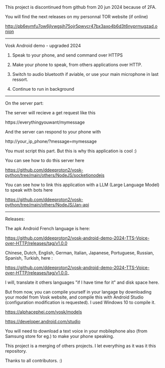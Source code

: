 This project is discontinued from github from 20 jun 2024 because of 2FA.

You will find the next releases on my personnal TOR website (if online)

http://pb6eymfu7ow6jlvwgsjh75ojr5pwvcr47bx3axo4b6d3t6nyprmugzad.onion

____________________________

Vosk Android demo - upgraded 2024

1. Speak to your phone, and send command over HTTPS

2. Make your phone to speak, from others applications over HTTP.

3. Switch to audio bluetooth if aviable, or use your main microphone in last ressort.

4. Continue to run in background

____________________________

On the server part:

The server will recieve a get request like this

https://everythingyouwant/mymessage

And the server can respond to your phone with

http://your_ip_phone/?message=mymessage

You must script this part. But this is why this application is cool :)

You can see how to do this server here 

https://github.com/ddeeproton2/vosk-python/tree/main/others/NodeJS/socketionodejs

You can see how to link this application with a LLM (Large Language Model) to speak with bots here

https://github.com/ddeeproton2/vosk-python/tree/main/others/NodeJS/Jan-api

____________________________

Releases:

The apk Android French language is here:

https://github.com/ddeeproton2/vosk-android-demo-2024-TTS-Voice-over-HTTP/releases/tag/v1.0.0

Chinese, Dutch, English, German, Italian, Japanese, Portuguese, Russian, Spanish, Turkish, here :

https://github.com/ddeeproton2/vosk-android-demo-2024-TTS-Voice-over-HTTP/releases/tag/v1.0.0_

I will, translate it others languages "if I have time for it" and disk space here. 

But from now, you can compile yourself in your langage by downloading your model from Vosk website, and compile this with Android Studio (configuration modification is requested). I used Windows 10 to compile it.

https://alphacephei.com/vosk/models

https://developer.android.com/studio

You will need to download a text voice in your mobilephone also (from Samsung store for eg.) to make your phone speaking.

This project is a merging of others projects. I let everything as it was it this repository.

Thanks to all contributors. :)
